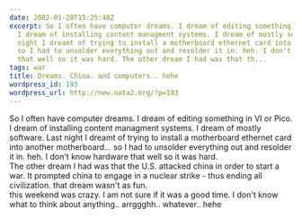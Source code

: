 ```yaml
---
date: 2002-01-28T15:25:48Z
excerpt: So I often have computer dreams. I dream of editing something in VI or Pico.
  I dream of installing content managment systems. I dream of mostly software. Last
  night I dreamt of trying to install a motherboard ethernet card into another motherboard...
  so I had to unsolder everything out and resolder it in. heh. I don't know hardware
  that well so it was hard. The other dream I had was that th...
tags: war
title: Dreams. China. and computers.. hehe
wordpress_id: 193
wordpress_url: http://new.nata2.org/?p=193
---
```


So I often have computer dreams. I dream of editing something in VI or Pico. I dream of installing content managment systems. I dream of mostly software. Last night I dreamt of trying to install a motherboard ethernet card into another motherboard... so I had to unsolder everything out and resolder it in. heh. I don't know hardware that well so it was hard. <br/>The other dream I had was that the U.S. attacked china in order to start a war. It prompted china to engage in a nuclear strike - thus ending all civilization. that dream wasn't as fun. <br/>this weekend was crazy. I am not sure if it was a good time. I don't know what to think about anything.. arrggghh.. whatever.. hehe
